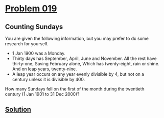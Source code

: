 # [Problem 019](https://projecteuler.net/problem=19)
## Counting Sundays

You are given the following information, but you may prefer to do some research for yourself.

- 1 Jan 1900 was a Monday.
- Thirty days has September,
April, June and November.
All the rest have thirty-one,
Saving February alone,
Which has twenty-eight, rain or shine.
And on leap years, twenty-nine.
- A leap year occurs on any year evenly divisible by 4, but not on a century
unless it is divisible by 400.

How many Sundays fell on the first of the month during the twentieth century (1 Jan 1901 to 31 Dec 2000)?

[Solution](https://github.com/Gott50/ProjectEuler-Odyssey/blob/master/Project%20Euler/src/problems/P019_Counting_Sundays.java)
---
